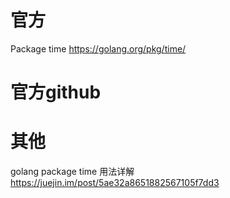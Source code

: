
# 官方

Package time https://golang.org/pkg/time/

# 官方github

# 其他

golang package time 用法详解 https://juejin.im/post/5ae32a8651882567105f7dd3
